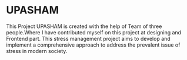 # UPASHAM
This Project UPASHAM is created with the help of Team of three people.Where I have contributed myself on this project at designing and Frontend part. This stress management project aims to develop and implement a comprehensive approach to address the prevalent issue of stress in modern society.
